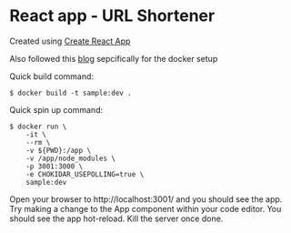 # React app - URL Shortener

Created using [Create React App](https://github.com/facebook/create-react-app)

Also followed this [blog](https://mherman.org/blog/dockerizing-a-react-app/#production) sepcifically for the docker setup

Quick build command:
```
$ docker build -t sample:dev .
```

Quick spin up command:
```
$ docker run \
    -it \
    --rm \
    -v ${PWD}:/app \
    -v /app/node_modules \
    -p 3001:3000 \
    -e CHOKIDAR_USEPOLLING=true \
    sample:dev
```

Open your browser to http://localhost:3001/ and you should see the app. Try making a change to the App component within your code editor. You should see the app hot-reload. Kill the server once done.
